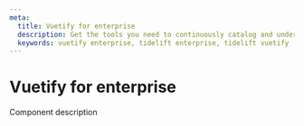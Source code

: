 ```yaml
---
meta:
  title: Vuetify for enterprise
  description: Get the tools you need to continuously catalog and understand the open source software that your application depends on with the Tidelift subscription.
  keywords: vuetify enterprise, tidelift enterprise, tidelift vuetify
---
```


# Vuetify for enterprise

Component description

<entry-ad />

<backmatter />
